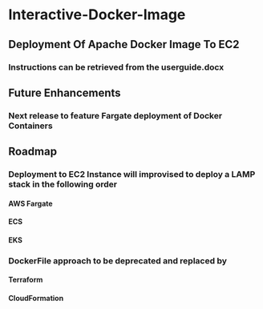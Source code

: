 # Interactive-Docker-Image

## Deployment Of Apache Docker Image To EC2
### Instructions can be retrieved from the userguide.docx

## Future Enhancements

### Next release to feature Fargate deployment of Docker Containers

## Roadmap

### Deployment to EC2 Instance will improvised to deploy a LAMP stack in the following order
#### AWS Fargate
#### ECS 
#### EKS

### DockerFile approach to be deprecated and replaced by
#### Terraform 
#### CloudFormation
